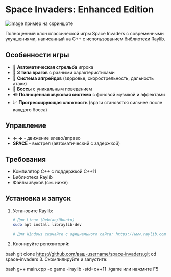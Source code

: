 # Space Invaders: Enhanced Edition

![image](https://github.com/user-attachments/assets/871ebdc0-f05d-4a2e-938e-98b065db1d5e)
пример на скриншоте

Полноценный клон классической игры Space Invaders с современными улучшениями, написанный на C++ с использованием библиотеки Raylib.

## Особенности игры

- 🚀 **Автоматическая стрельба** игрока
- 👾 **3 типа врагов** с разными характеристиками
- 🧩 **Система апгрейдов** (здоровье, скорострельность, дальность атаки)
- 👑 **Боссы** с уникальным поведением
- 🔊 **Полноценная звуковая система** с фоновой музыкой и эффектами
- 📈 **Прогрессирующая сложность** (враги становятся сильнее после каждого босса)

## Управление

- **← →** - движение влево/вправо
- **SPACE** - выстрел (автоматический с задержкой)

## Требования

- Компилятор C++ с поддержкой C++11
- Библиотека Raylib
- Файлы звуков (см. ниже)

## Установка и запуск

1. Установите Raylib:
   ```bash
   # Для Linux (Debian/Ubuntu)
   sudo apt install libraylib-dev

   # Для Windows скачайте с официального сайта: https://www.raylib.com/
2. Клонируйте репозиторий:

bash
git clone https://github.com/ваш-username/space-invaders.git
cd space-invaders
3. Скомпилируйте и запустите:

bash
g++ main.cpp -o game -lraylib -std=c++11
./game
или нажмите F5 
